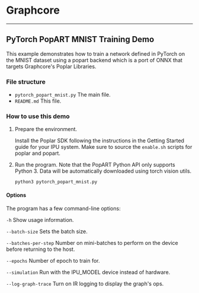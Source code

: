 # Graphcore

---
## PyTorch PopART MNIST Training Demo

This example demonstrates how to train a network defined in PyTorch on the MNIST dataset using a popart backend which is a port of ONNX that targets Graphcore's Poplar Libraries.

### File structure

* `pytorch_popart_mnist.py` The main file.
* `README.md` This file.

### How to use this demo

1) Prepare the environment.

   Install the Poplar SDK following the instructions in the Getting Started guide for your IPU system. Make sure to source the `enable.sh`
    scripts for poplar and popart.


2) Run the program. Note that the PopART Python API only supports Python 3.
Data will be automatically downloaded using torch vision utils.

       python3 pytorch_popart_mnist.py

#### Options
The program has a few command-line options:

`-h` Show usage information.

`--batch-size`        Sets the batch size.

`--batches-per-step`  Number on mini-batches to perform on the device before returning to the host.

`--epochs`            Number of epoch to train for.

`--simulation`        Run with the IPU_MODEL device instead of hardware.

`--log-graph-trace`   Turn on IR logging to display the graph's ops.